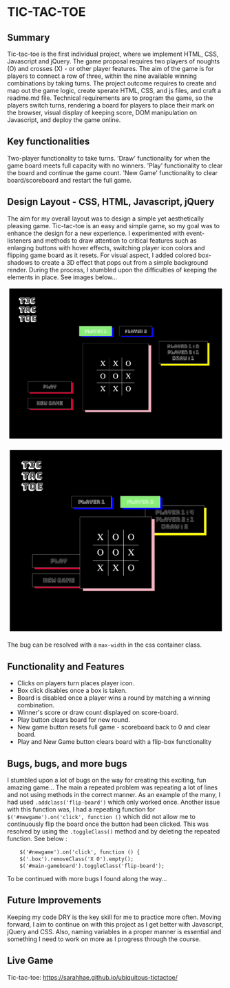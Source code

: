 TIC-TAC-TOE
=============

## Summary

Tic-tac-toe is the first individual project, where we implement HTML, CSS, Javascript and jQuery. The game proposal requires two players of noughts (O) and crosses (X) - or other player features. The aim of the game is for players to connect a row of three, within the nine available winning combinations by taking turns. The project outcome requires to create and map out the game logic, create sperate HTML, CSS, and js files, and craft a readme.md file. Technical requirements are to program the game, so the players switch turns, rendering a board for players to place their mark on the browser, visual display of keeping score, DOM manipulation on Javascript, and deploy the game online.

## Key functionalities

Two-player functionality to take turns.
'Draw' functionality for when the game board meets full capacity with no winners.
'Play' functionality to clear the board and continue the game count.
'New Game' functionality to clear board/scoreboard and restart the full game.

## Design Layout - CSS, HTML, Javascript, jQuery

The aim for my overall layout was to design a simple yet aesthetically pleasing game. Tic-tac-toe is an easy and simple game, so my goal was to enhance the design for a new experience. I experimented with event-listeners and methods to draw attention to critical features such as enlarging buttons with hover effects, switching player icon colors and flipping game board as it resets. For visual aspect, I added colored box-shadows to create a 3D effect that pops out from a simple background render. During the process, I stumbled upon the difficulties of keeping the elements in place. See images below...

![on large external screen](images/first-cut.jpg)

![On macbook 13inch screen](images/second-cut.jpg)

The bug can be resolved with a `max-width` in the css container class.

## Functionality and Features

* Clicks on players turn places player icon.
* Box click disables once a box is taken.
* Board is disabled once a player wins a round by matching a winning combination.
* Winner's score or draw count displayed on score-board.
* Play button clears board for new round.
* New game button resets full game - scoreboard back to 0 and clear board.
* Play and New Game button clears board with a flip-box functionality

## Bugs, bugs, and more bugs

I stumbled upon a lot of bugs on the way for creating this exciting, fun amazing game... The main a repeated problem was repeating a lot of lines and not using methods in the correct manner. As an example of the many, I had used ```.addclass('flip-board')``` which only worked once. Another issue with this function was, I had a repeating function for ```$('#newgame').on('click', function ()``` which did not allow me to continuously flip the board once the button had been clicked. This was resolved by using the ```.toggleClass()``` method and by deleting the repeated function. See below :

```  
    $('#newgame').on('click', function () {
    $('.box').removeClass('X O').empty();
    $('#main-gameboard').toggleClass('flip-board');
```

To be continued with more bugs I found along the way...

## Future Improvements

Keeping my code DRY is the key skill for me to practice more often. Moving forward, I aim to continue on with this project as I get better with Javascript, jQuery and CSS. Also, naming variables in a proper manner is essential and something I need to work on more as I progress through the course.

## Live Game

Tic-tac-toe: https://sarahhae.github.io/ubiquitous-tictactoe/
